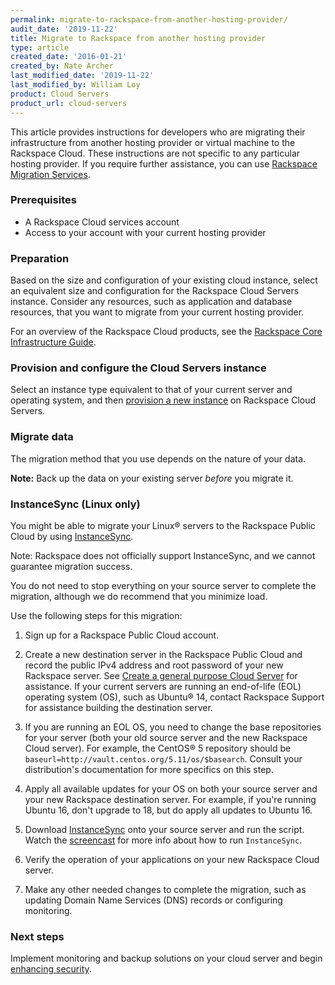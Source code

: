 ```yaml
---
permalink: migrate-to-rackspace-from-another-hosting-provider/
audit_date: '2019-11-22'
title: Migrate to Rackspace from another hosting provider
type: article
created_date: '2016-01-21'
created_by: Nate Archer
last_modified_date: '2019-11-22'
last_modified_by: William Loy
product: Cloud Servers
product_url: cloud-servers
---
```


This article provides instructions for developers who are migrating their infrastructure from another hosting provider or virtual machine to the Rackspace Cloud. These instructions are not specific to any particular hosting provider. If you require further assistance, you can use [Rackspace Migration Services](https://www.rackspace.com/migration).

### Prerequisites

-   A Rackspace Cloud services account
-   Access to your account with your current hosting provider

### Preparation

Based on the size and configuration of your existing cloud instance, select an equivalent size and configuration for the Rackspace Cloud Servers instance. Consider any resources, such as application and database resources, that you want to migrate from your current hosting provider.

For an overview of the Rackspace Cloud products, see the [Rackspace Core Infrastructure Guide](https://developer.rackspace.com/docs/user-guides/infrastructure/cloud-intro/cloud-tour/).

### Provision and configure the Cloud Servers instance

Select an instance type equivalent to that of your current server and operating system, and then [provision a new instance](/how-to/create-a-cloud-server) on Rackspace Cloud Servers.

### Migrate data

The migration method that you use depends on the nature of your data.

   **Note:** Back up the data on your existing server *before* you migrate it.

### InstanceSync (Linux only)

You might be able to migrate your Linux&reg; servers to the Rackspace
Public Cloud by using [InstanceSync](https://github.com/cloudnull/InstanceSync/).

   Note: Rackspace does not officially support InstanceSync, and we cannot 
   guarantee migration success.

You do not need to stop everything on your source server to complete the migration, although we do recommend that you minimize load. 

Use the following steps for this migration:

1. Sign up for a Rackspace Public Cloud account.

2. Create a new destination server in the Rackspace Public Cloud and record
   the public IPv4 address and root password of your new Rackspace server. See
   [Create a general purpose Cloud Server](/how-to/creating-a-general-purpose-cloud-server)
   for assistance. If your current servers are running an end-of-life (EOL)
   operating system (OS), such as Ubuntu&reg; 14, contact Rackspace Support for
   assistance building the destination server.

3. If you are running an EOL OS, you need to change the base repositories for your
   server (both your old source server and the new Rackspace Cloud server). For
   example, the CentOS&reg; 5 repository should be `baseurl=http://vault.centos.org/5.11/os/$basearch`.
   Consult your distribution's documentation for more specifics on this step.

4. Apply all available updates for your OS on both your source server and your
   new Rackspace destination server. For example, if you're running Ubuntu 16,
   don't upgrade to 18, but do apply all updates to Ubuntu 16.

5. Download [InstanceSync](https://github.com/cloudnull/InstanceSync/) onto your
   source server and run the script. Watch the [screencast](https://asciinema.org/a/1063)
   for more info about how to run `InstanceSync`.

6. Verify the operation of your applications on your new Rackspace Cloud server.

7. Make any other needed changes to complete the migration, such as updating
   Domain Name Services (DNS) records or configuring monitoring. 


### Next steps

Implement monitoring and backup solutions on your cloud server and begin [enhancing security](/how-to/configuring-basic-security).

